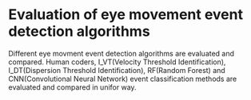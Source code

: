# Evaluation of eye movement event detection algorithms
Different eye movment event detection algorithms are evaluated and compared. 
Human coders, I_VT(Velocity Threshold Identification), I_DT(Dispersion Threshold Identification), RF(Random Forest) and CNN(Convolutional Neural Network) event classification methods are evaluated and compared in unifor way.
